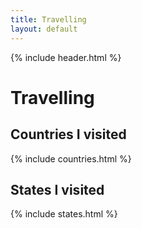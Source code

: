 ```yaml
---
title: Travelling
layout: default
---
```

{% include header.html %}
<div>
	<h1>Travelling</h1>
	<h2>Countries I visited</h2>
	{% include countries.html %}
	<h2>States I visited</h2>
	{% include states.html %}
</div>